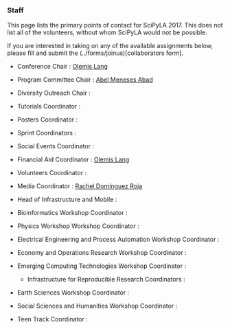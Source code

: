 
### Staff

This page lists the primary points of contact for SciPyLA 2017.
This does not list all of the volunteers, without whom SciPyLA would not be possible.

If you are interested in taking on any of the available assignments below,
please fill and submit the (../forms/joinus)[collaborators form].

- Conference Chair : [Olemis Lang](http://linkedin.com/in/olemis)
- Program Committee Chair : [Abel Meneses Abad](https://cu.linkedin.com/in/abel-abel-meneses-abad-1450ba3a)
- Diversity Outreach Chair : 
- Tutorials Coordinator :
- Posters Coordinator : 
- Sprint Coordinators :
- Social Events Coordinator : 
- Financial Aid Coordinator : [Olemis Lang](http://linkedin.com/in/olemis)
- Volunteers Coordinator :
- Media Coordinator : [Rachel Domínguez Roja](https://www.linkedin.com/in/rachel-dom%C3%ADnguez-b5271891/)
- Head of Infrastructure and Mobile : 

- Bioinformatics Workshop Coordinator :
- Physics Workshop Workshop Coordinator : 
- Electrical Engineering and Process Automation Workshop Coordinator : 
- Economy and Operations Research Workshop Coordinator :
- Emerging Computing Technologies Workshop Coordinator :
  * Infrastructure for Reproducible Research Coordinators : 
- Earth Sciences Workshop Coordinator :
- Social Sciences and Humanities Workshop Coordinator :

- Teen Track Coordinator : 


